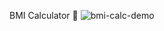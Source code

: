 BMI Calculator 💪
![bmi-calc-demo](https://user-images.githubusercontent.com/114923847/222233605-fd0cdbef-4b76-457e-a67e-e85fa8067e05.gif)
